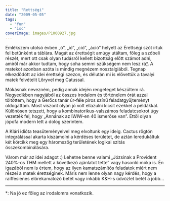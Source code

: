 ```yaml
---
title: "Rettségi"
date: "2009-05-05"
tags: 
  - "fun"
  - "isc"
coverImage: images/P1000927.jpg
---
```


Emlékszem utolsó évben „ó”, „ió”, „ció”, „áció” helyett az Érettségi szót írtuk fel betűnként a táblára. Magát az érettségit amúgy utáltam, főleg a szóbeli részét, mert ott csak olyan tudásról kellett bizottság előtt számot adni, amiről már akkor tudtam, hogy soha semmi szükségem nem lesz rá[\*](#66e075f1-a8df-4ca8-a8e6-d8e4a84d1bb4). A matekot azonban azóta is mindig megnézem nosztalgiából. Tegnap elkezdődött az idei érettségi szezon, és délután mi is elővettük a tavalyi matek felvételit Lőryvel meg Catussal.

Mókásnak nevezném, pedig annak idején rengeteget készültem rá. Negyedikben nagyjából az összes irodalom és történelem órát azzal töltöttem, hogy a Gerőcs tanár úr-féle piros színű feladatgyűjteményt oldogattam. Most viszont olyan jó volt ellazulni kicsit ezekkel a példákkal. Különösen tetszett, hogy a kombinatorikus-valszámos feladatcsokrot úgy vezették fel, hogy „Annának az IWIW-en 40 ismerőse van”. Ettől olyan jópofa modern lett a dolog szerintem.

A Klári idióta teasüteményeivel meg elvoltunk egy ideig. Cactus rögtön integrálással akarta kiszámolni a kérdéses területet, de aztán leredukáltuk két körcikk meg egy háromszög területének logikai szitás összekombinálására.

Várom már az idei adagot :) Lehetne benne valami „Józsinak a Provident 240%-os THM mellett a következő ajánlatot tette” vagy hasonló móka is. Én igazából nem is értem, hogy az ilyen kamatszámítós feladatok miért nem részei a matek érettséginek. Máris nem lenne olyan nagy kérdés, hogy a raiffesienes előrekamatozó betét vagy inkább K&H-s üdvözlet betét a jobb…

* * *

\*: Na jó ez főleg az irodalomra vonatkozik.
